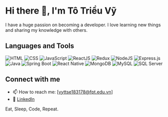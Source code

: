 # Hi there 👋, I'm Tô Triều Vỹ

I have a huge passion on becoming a developer. I love learning new things and sharing my knowledge with others.

## Languages and Tools
![HTML](https://img.shields.io/badge/-HTML-E34F26?style=flat-square&logo=HTML5) 
![CSS](https://img.shields.io/badge/-CSS-1572B6?style=flat-square&logo=CSS3) 
![JavaScript](https://img.shields.io/badge/-JavaScript-F7DF1E?style=flat-square&logo=JavaScript) 
![ReactJS](https://img.shields.io/badge/-React-61DAFB?style=flat-square&logo=React) 
![Redux](https://img.shields.io/badge/-Redux-764ABC?style=flat-square&logo=redux)
![NodeJS](https://img.shields.io/badge/-Node.js-339933?style=flat-square&logo=nodedotjs) 
![Express.js](https://img.shields.io/badge/-Express.js-000000?style=flat-square&logo=express) 
![Java](https://img.shields.io/badge/-Java-007396?style=flat-square&logo=java) 
![Spring Boot](https://img.shields.io/badge/-Spring_Boot-6DB33F?style=flat-square&logo=spring-boot) 
![React Native](https://img.shields.io/badge/-React_Native-61DAFB?style=flat-square&logo=react)
![MongoDB](https://img.shields.io/badge/-MongoDB-47A248?style=flat-square&logo=mongodb) 
![MySQL](https://img.shields.io/badge/-MySQL-4479A1?style=flat-square&logo=MySQL) 
![SQL Server](https://img.shields.io/badge/-SQL_Server-CC2927?style=flat-square&logo=microsoft-sql-server) 


## Connect with me
- 📫 How to reach me: [vyttse183178@fpt.edu.vn]
- 🔗 [LinkedIn](https://www.linkedin.com/in/tovy2004/)

Eat, Sleep, Code, Repeat.

